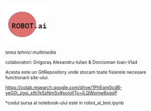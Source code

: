 ![logo](https://github.com/grigo210/robot.ai/blob/main/logo_robot.ai.png "robot.ai")

_tema tehnici multimedia_

colaboratori: 
Grigoraș Alexandru-Iulian &
Dorcioman Ioan-Vlad

Acesta este un GitRepository unde stocam toate fisierele necesare functionarii site-ului.

https://colab.research.google.com/drive/1PhEgm0cdB-yeG0i_zgsj_xth7e5zNmSv#scrollTo=ILQWomw6sgqP

*codul sursa al notebook-ului este in robot_ai_test.ipynb
